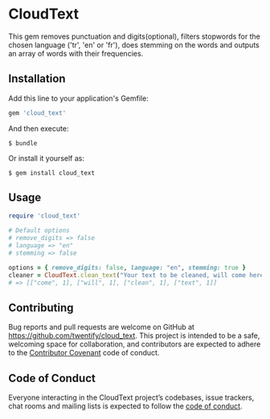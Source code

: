 # CloudText

This gem removes punctuation and digits(optional), filters stopwords for the chosen language ('tr', 'en' or 'fr'), does stemming on the words and outputs an array of words with their frequencies.

## Installation

Add this line to your application's Gemfile:

```ruby
gem 'cloud_text'
```

And then execute:

    $ bundle

Or install it yourself as:

    $ gem install cloud_text

## Usage

```ruby
require 'cloud_text'

# Default options
# remove_digits => false
# language => "en"
# stemming => false

options = { remove_digits: false, language: "en", stemming: true }
cleaner = CloudText.clean_text("Your text to be cleaned, will come here1!1", options)
# => [["come", 1], ["will", 1], ["clean", 1], ["text", 1]]
```

## Contributing

Bug reports and pull requests are welcome on GitHub at https://github.com/twentify/cloud_text. This project is intended to be a safe, welcoming space for collaboration, and contributors are expected to adhere to the [Contributor Covenant](http://contributor-covenant.org) code of conduct.

## Code of Conduct

Everyone interacting in the CloudText project’s codebases, issue trackers, chat rooms and mailing lists is expected to follow the [code of conduct](https://github.com/twentify/cloud_text/blob/master/CODE_OF_CONDUCT.md).
